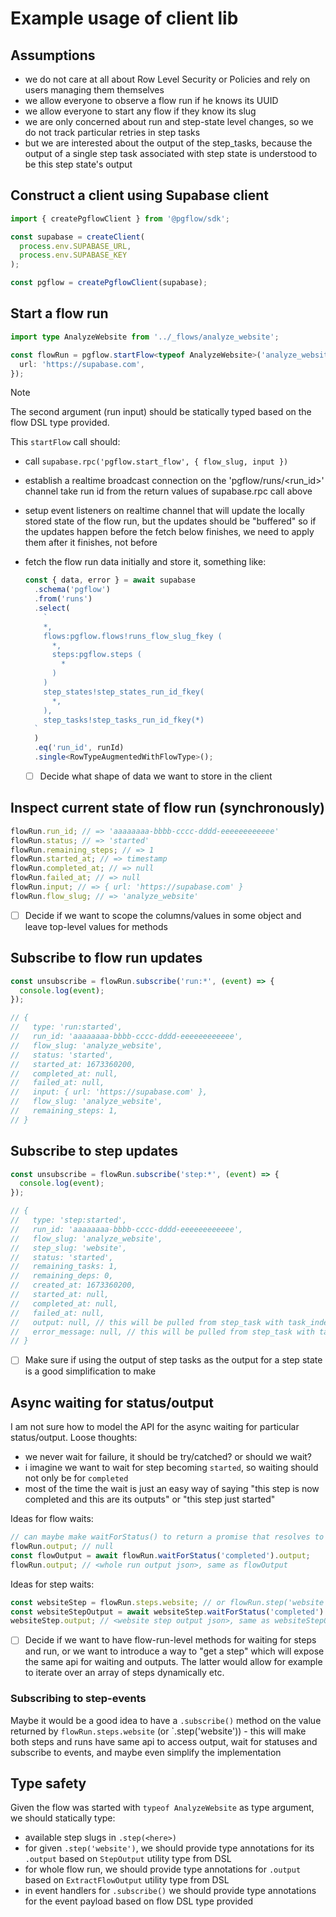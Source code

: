 # Example usage of client lib

## Assumptions

- we do not care at all about Row Level Security or Policies and rely on users managing them themselves
- we allow everyone to observe a flow run if he knows its UUID
- we allow everyone to start any flow if they know its slug
- we are only concerned about run and step-state level changes, so we do not track particular retries in step tasks
- but we are interested about the output of the step_tasks, because the output of a single step task associated with step state is understood to be this step state's output

## Construct a client using Supabase client

```ts
import { createPgflowClient } from '@pgflow/sdk';

const supabase = createClient(
  process.env.SUPABASE_URL,
  process.env.SUPABASE_KEY
);

const pgflow = createPgflowClient(supabase);
```

## Start a flow run

```ts
import type AnalyzeWebsite from '../_flows/analyze_website';

const flowRun = pgflow.startFlow<typeof AnalyzeWebsite>('analyze_website', {
  url: 'https://supabase.com',
});
```

> [!NOTE]
> The second argument (run input) should be statically typed based on the flow DSL type provided.

This `startFlow` call should:

- call `supabase.rpc('pgflow.start_flow', { flow_slug, input })`
- establish a realtime broadcast connection on the 'pgflow/runs/<run_id>' channel
  take run id from the return values of supabase.rpc call above
- setup event listeners on realtime channel that will update the locally stored state of the flow run,
  but the updates should be "buffered" so if the updates happen before the fetch below finishes, we need to apply them after it finishes, not before
- fetch the flow run data initially and store it, something like:

  ```ts
  const { data, error } = await supabase
    .schema('pgflow')
    .from('runs')
    .select(
      `
      *,
      flows:pgflow.flows!runs_flow_slug_fkey (
        *,
        steps:pgflow.steps (
          *
        )
      )
      step_states!step_states_run_id_fkey(
        *,
      ),
      step_tasks!step_tasks_run_id_fkey(*)
    `
    )
    .eq('run_id', runId)
    .single<RowTypeAugmentedWithFlowType>();
  ```

  - [ ] Decide what shape of data we want to store in the client

## Inspect current state of flow run (synchronously)

```ts
flowRun.run_id; // => 'aaaaaaaa-bbbb-cccc-dddd-eeeeeeeeeeee'
flowRun.status; // => 'started'
flowRun.remaining_steps; // => 1
flowRun.started_at; // => timestamp
flowRun.completed_at; // => null
flowRun.failed_at; // => null
flowRun.input; // => { url: 'https://supabase.com' }
flowRun.flow_slug; // => 'analyze_website'
```

- [ ] Decide if we want to scope the columns/values in some object and leave top-level values for methods

## Subscribe to flow run updates

```ts
const unsubscribe = flowRun.subscribe('run:*', (event) => {
  console.log(event);
});

// {
//   type: 'run:started',
//   run_id: 'aaaaaaaa-bbbb-cccc-dddd-eeeeeeeeeeee',
//   flow_slug: 'analyze_website',
//   status: 'started',
//   started_at: 1673360200,
//   completed_at: null,
//   failed_at: null,
//   input: { url: 'https://supabase.com' },
//   flow_slug: 'analyze_website',
//   remaining_steps: 1,
// }
```

## Subscribe to step updates

```ts
const unsubscribe = flowRun.subscribe('step:*', (event) => {
  console.log(event);
});

// {
//   type: 'step:started',
//   run_id: 'aaaaaaaa-bbbb-cccc-dddd-eeeeeeeeeeee',
//   flow_slug: 'analyze_website',
//   step_slug: 'website',
//   status: 'started',
//   remaining_tasks: 1,
//   remaining_deps: 0,
//   created_at: 1673360200,
//   started_at: null,
//   completed_at: null,
//   failed_at: null,
//   output: null, // this will be pulled from step_task with task_index = 0
//   error_message: null, // this will be pulled from step_task with task_index = 0
// }
```

- [ ] Make sure if using the output of step tasks as the output for a step state is a good simplification to make

## Async waiting for status/output

I am not sure how to model the API for the async waiting for particular status/output.
Loose thoughts:

- we never wait for failure, it should be try/catched? or should we wait?
- i imagine we want to wait for step becoming `started`, so waiting should not only be for `completed`
- most of the time the wait is just an easy way of saying "this step is now completed and this are its outputs" or "this step just started"

Ideas for flow waits:

```ts
// can maybe make waitForStatus() to return a promise that resolves to the new state of the run?
flowRun.output; // null
const flowOutput = await flowRun.waitForStatus('completed').output;
flowRun.output; // <whole run output json>, same as flowOutput
```

Ideas for step waits:

```ts
const websiteStep = flowRun.steps.website; // or flowRun.step('website');
const websiteStepOutput = await websiteStep.waitForStatus('completed').output;
websiteStep.output; // <website step output json>, same as websiteStepOutput
```

- [ ] Decide if we want to have flow-run-level methods for waiting for steps and run, or we want to introduce a way to "get a step" which will expose the same api for waiting and outputs. The latter would allow for example to iterate over an array of steps dynamically etc.

### Subscribing to step-events

Maybe it would be a good idea to have a `.subscribe()` method on the value returned by `flowRun.steps.website` (or `.step('website')) - this will make both steps and runs have same api to access output, wait for statuses and subscribe to events, and maybe even simplify the implementation

## Type safety

Given the flow was started with `typeof AnalyzeWebsite` as type argument, we should
statically type:

- available step slugs in `.step(<here>)`
- for given `.step('website')`, we should provide type annotations for its `.output` based on `StepOutput` utility type from DSL
- for whole flow run, we should provide type annotations for `.output` based on `ExtractFlowOutput` utility type from DSL
- in event handlers for `.subscribe()` we should provide type annotations for the event payload based on flow DSL type provided
